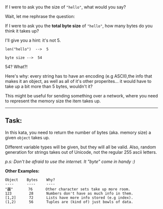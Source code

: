If I were to ask you the size of `"hello"`, what would you say?

Wait, let me rephrase the question:

If I were to ask you the **total byte size** of `"hello"`, how many bytes do you think it takes up?

I'll give you a hint: it's not 5.

```plaintext
len("hello")  -->  5

byte size -->  54
```

54? What?!

Here's why: every string has to have an encoding (e.g ASCII),the info that makes it an object, as well as all of it's other properites... it would have to take up a bit more than 5 bytes, wouldn't it?

This might be useful for sending something over a network, where you need to represent the memory size the item takes up.

---

## **Task:**

In this kata, you need to return the number of bytes (aka. memory size) a given `object` takes up.

Different variable types will be given, but they will all be valid. Also, random generation for strings takes out of Unicode, not the regular 255 ascii letters.

_p.s: Don't be afraid to use the internet. It "byte" come in handy :)_

**Other Examples:**

```plaintext
Object    Bytes    Why?
----      ----     ---- 
"龘"       76      Other character sets take up more room.
123        28      Numbers don't have as much info in them. 
[1,2]      72      Lists have more info stored (e.g index).
(1,2)      56      Tuples are (kind of) just bowls of data.
```